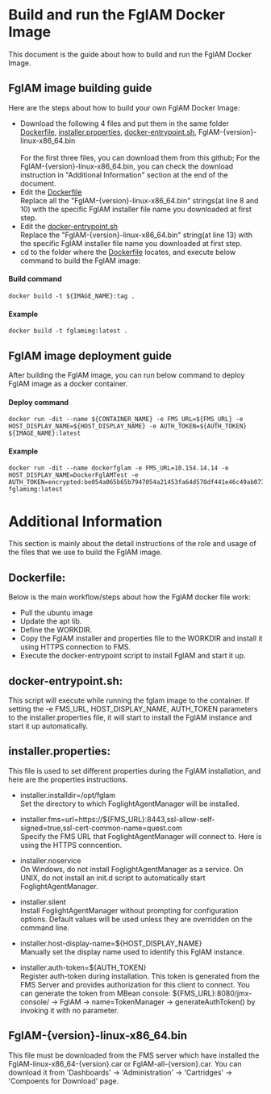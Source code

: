# Build and run the FglAM Docker Image
This document is the guide about how to build and run the FglAM Docker Image.

## FglAM image building guide
Here are the steps about how to build your own FglAM Docker Image:
* Download the following 4 files and put them in the same folder \
[Dockerfile](https://github.com/Foglight/dockerimage/blob/master/FglAMDockerImage/Dockerfile),  [installer.properties](https://github.com/Foglight/dockerimage/blob/master/FglAMDockerImage/installer.properties),  [docker-entrypoint.sh](https://github.com/Foglight/dockerimage/blob/master/FglAMDockerImage/docker-entrypoint.sh), FglAM-{version}-linux-x86_64.bin \
\
For the first three files, you can download them from this github; For the FglAM-{version}-linux-x86_64.bin, you can check the download instruction in "Additional Information" section at the end of the document.
* Edit the [Dockerfile](https://github.com/Foglight/dockerimage/blob/master/FglAMDockerImage/Dockerfile) \
Replace all the "FglAM-{version}-linux-x86_64.bin" strings(at line 8 and 10) with the specific FglAM installer file name you downloaded at first step.
* Edit the [docker-entrypoint.sh](https://github.com/Foglight/dockerimage/blob/master/FglAMDockerImage/docker-entrypoint.sh) \
Replace the "FglAM-{version}-linux-x86_64.bin" string(at line 13) with the specific FglAM installer file name you downloaded at first step.
* cd to the folder where the [Dockerfile](https://github.com/Foglight/dockerimage/blob/master/FglAMDockerImage/Dockerfile) locates, and execute below command to build the FglAM image: 

#### Build command
```
docker build -t ${IMAGE_NAME}:tag .
```
#### Example
```
docker build -t fglamimg:latest .
```

## FglAM image deployment guide
After building the FglAM image, you can run below command to deploy FglAM image as a docker container.

#### Deploy command
```
docker run -dit --name ${CONTAINER_NAME} -e FMS_URL=${FMS_URL} -e HOST_DISPLAY_NAME=${HOST_DISPLAY_NAME} -e AUTH_TOKEN=${AUTH_TOKEN} ${IMAGE_NAME}:latest
```
#### Example 
```
docker run -dit --name dockerfglam -e FMS_URL=10.154.14.14 -e HOST_DISPLAY_NAME=DockerFglAMTest -e AUTH_TOKEN=encrypted:be054a065b65b7947054a21453fa64d570df441e46c49ab073039a48c893a392da5b289af8925d864d4e9831ba21fc3ad0383cae86be2b5fc3783a329bfdd1dc1a04c86c557b21596def6ceeffd97bfdb58afbed5dbf31bba6c3d62c31758ebcf0d8941b6a317b41b93f72c4d18c2919 fglamimg:latest
```


# Additional Information
This section is mainly about the detail instructions of the role and usage of the files that we use to build the FglAM image.
## Dockerfile:
Below is the main workflow/steps about how the FglAM docker file work: 
- Pull the ubuntu image
- Update the apt lib. 
- Define the WORKDIR. 
- Copy the FglAM installer and properties file to the WORKDIR and install it using HTTPS connection to FMS. 
- Execute the docker-entrypoint script to install FglAM and start it up. 


## docker-entrypoint.sh:
This script will execute while running the fglam image to the container. If setting the -e FMS_URL, HOST_DISPLAY_NAME, AUTH_TOKEN parameters to the installer.properties file, it will start to install the FglAM instance and start it up automatically.  


## installer.properties:
This file is used to set different properties during the FglAM installation, and here are the properties instructions.
* installer.installdir=/opt/fglam \
Set the directory to which FoglightAgentManager will be installed. 

* installer.fms=url=https://${FMS_URL}:8443,ssl-allow-self-signed=true,ssl-cert-common-name=quest.com \
Specify the FMS URL that FoglightAgentManager will connect to. Here is using the HTTPS conncention. 

* installer.noservice \
On Windows, do not install FoglightAgentManager as a service. On UNIX, do not install an init.d script to automatically start FoglightAgentManager. 

* installer.silent \
Install FoglightAgentManager without prompting for configuration options. Default values will be used unless they are overridden on the command line. 

* installer.host-display-name=${HOST_DISPLAY_NAME} \
Manually set the display name used to identify this FglAM instance. 

* installer.auth-token=${AUTH_TOKEN} \
Register auth-token during installation. This token is generated from the FMS Server and provides authorization for this client to connect. You can generate the token from MBean console: ${FMS_URL}:8080/jmx-console/ -> FglAM -> name=TokenManager -> generateAuthToken() by invoking it with no parameter. 


## FglAM-{version}-linux-x86_64.bin
This file must be downloaded from the FMS server which have installed the FglAM-linux-x86_64-{version}.car or FglAM-all-{version}.car. You can download it from 'Dashboards' -> 'Administration' -> 'Cartridges' -> 'Compoents for Download' page.
